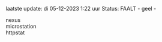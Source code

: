 laatste update: 
di 05-12-2023  1:22   uur 
Status: FAALT - geel - 
<div class="service R">nexus</div><div class="service Y">microstation</div><div class="service G">httpstat</div>